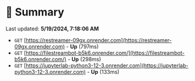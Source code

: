 # 📖 Summary
Last updated: **5/19/2024, 7:18:06 AM**

- `GET` [https://restreamer-09gx.onrender.com](https://restreamer-09gx.onrender.com) - **Up** (797ms)
- `GET` [https://filestreambot-b5k6.onrender.com/](https://filestreambot-b5k6.onrender.com/) - **Up** (298ms)
- `GET` [https://jupyterlab-python3-12-3.onrender.com](https://jupyterlab-python3-12-3.onrender.com) - **Up** (133ms)
